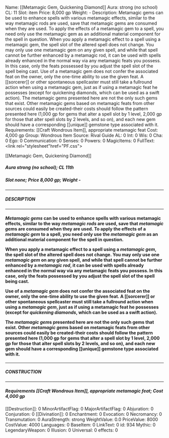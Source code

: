 Name: [[Metamagic Gem, Quickening Diamond]]
Aura: strong (no school)
CL: 11
Slot: item
Price: 8,000 gp
Weight: -
Description: Metamagic gems can be used to enhance spells with various metamagic effects, similar to the way metamagic rods are used, save that metamagic gems are consumed when they are used. To apply the effects of a metamagic gem to a spell, you need only use the metamagic gem as an additional material component for the spell in question. When you apply a metamagic effect to a spell using a metamagic gem, the spell slot of the altered spell does not change. You may only use one metamagic gem on any given spell, and while that spell cannot be further enhanced by a metamagic rod, it can be used with spells already enhanced in the normal way via any metamagic feats you possess. In this case, only the feats possessed by you adjust the spell slot of the spell being cast. Use of a metamagic gem does not confer the associated feat on the owner, only the one-time ability to use the given feat. A [[sorcerer]] or other spontaneous spellcaster must still take a fullround action when using a metamagic gem, just as if using a metamagic feat he possesses (except for quickening diamonds, which can be used as a swift action). The metamagic gems presented here are not the only such gems that exist. Other metamagic gems based on metamagic feats from other sources could easily be created-their costs should follow the pattern presented here (1,000 gp for gems that alter a spell slot by 1 level, 2,000 gp for those that alter spell slots by 2 levels, and so on), and each new gem should have a corresponding [[unique]] gemstone type associated with it.
Requirements: [[Craft Wondrous Item]], appropriate metamagic feat
Cost: 4,000 gp
Group: Wondrous Item
Source: Rival Guide
AL: 0
Int: 0
Wis: 0
Cha: 0
Ego: 0
Communication: 0
Senses: 0
Powers: 0
MagicItems: 0
FullText: <link rel="stylesheet"href="PF.css"><div class="heading"><p class="alignleft">[[Metamagic Gem, Quickening Diamond]]</p><div style="clear: both;"></div></div><div><h5><b>Aura </b>strong (no school); <b>CL </b>11th</h5><h5><b>Slot </b>none; <b>Price </b>8,000 gp; <b>Weight </b>-</h5></div><hr/><div><h5><b>DESCRIPTION</b></h5></div><hr/><div><h4><p><i>Metamagic gems</i> can be used to enhance spells with various metamagic effects, similar to the way <i><i>metamagic rod</i>s</i> are used, save that <i>metamagic gem</i>s are consumed when they are used. To apply the effects of a <i>metamagic gem</i> to a spell, you need only use the <i>metamagic gem</i> as an additional material component for the spell in question.</p><p>When you apply a metamagic effect to a spell using a <i>metamagic gem</i>, the spell slot of the altered spell does not change. You may only use one <i>metamagic gem</i> on any given spell, and while that spell cannot be further enhanced by a <i>metamagic rod</i>, it can be used with spells already enhanced in the normal way via any metamagic feats you possess. In this case, only the feats possessed by you adjust the spell slot of the spell being cast.</p><p>Use of a <i>metamagic gem</i> does not confer the associated feat on the owner, only the one-time ability to use the given feat. A [[sorcerer]] or other spontaneous spellcaster must still take a fullround action when using a <i>metamagic gem</i>, just as if using a metamagic feat he possesses (except for <i>quickening diamonds</i>, which can be used as a swift action).</p><p>The <i>metamagic gem</i>s presented here are not the only such gems that exist. Other <i>metamagic gem</i>s based on metamagic feats from other sources could easily be created-their costs should follow the pattern presented here (1,000 gp for gems that alter a spell slot by 1 level, 2,000 gp for those that alter spell slots by 2 levels, and so on), and each new gem should have a corresponding [[unique]] gemstone type associated with it.</p></h4></div><hr/><div><h5><b>CONSTRUCTION</b></h5></div><hr/><div><h5><b>Requirements </b>[[Craft Wondrous Item]], <i>appropriate metamagic feat</i>; <b>Cost </b>4,000 gp</h5></div>
[[Destruction]]: 0
MinorArtifactFlag: 0
MajorArtifactFlag: 0
Abjuration: 0
Conjuration: 0
[[Divination]]: 0
Enchantment: 0
Evocation: 0
Necromancy: 0
Transmutation: 0
AuraStrength: strong
WeightValue: 0.0
PriceValue: 8000
CostValue: 4000
Languages: 0
BaseItem: 0
LinkText: 0
id: 934
Mythic: 0
LegendaryWeapon: 0
Illusion: 0
Universal: 0
effects: 0
